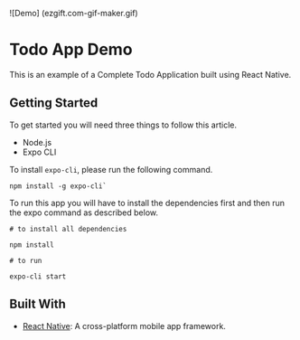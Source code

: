 ![Demo]
(ezgift.com-gif-maker.gif)


# Todo App Demo

This is an example of a Complete Todo Application built using React Native.

## Getting Started

To get started you will need three things to follow this article.

- Node.js
- Expo CLI

To install `expo-cli`, please run the following command.

```shell
npm install -g expo-cli`
```

To run this app you will have to install the dependencies first and then run the expo command as described below.

```shell
# to install all dependencies

npm install

# to run

expo-cli start
```

## Built With

- [React Native](http://facebook.github.io/react-native/): A cross-platform mobile app framework.
